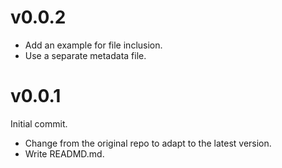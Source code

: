 # v0.0.2

- Add an example for file inclusion.
- Use a separate metadata file.

# v0.0.1

Initial commit.
- Change from the original repo to adapt to the latest version.
- Write READMD.md.
